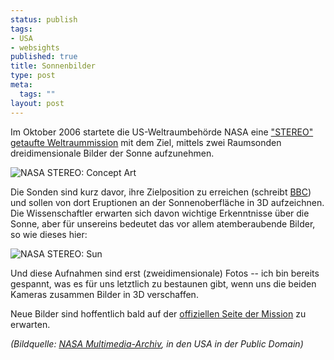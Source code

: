 ```yaml
--- 
status: publish
tags: 
- USA
- websights
published: true
title: Sonnenbilder
type: post
meta: 
  tags: ""
layout: post
---
```

Im Oktober 2006 startete die US-Weltraumbehörde NASA eine <a href="http://de.wikipedia.org/wiki/STEREO">"STEREO" getaufte Weltraummission</a> mit dem Ziel, mittels zwei Raumsonden dreidimensionale Bilder der Sonne aufzunehmen.

<img src='http://fredericiana.de/uploads/2007/03/nasa-stereo-concept.jpg' alt='NASA STEREO: Concept Art' class="centered" />

Die Sonden sind kurz davor, ihre Zielposition zu erreichen (schreibt <a href="http://news.bbc.co.uk/2/hi/science/nature/6411349.stm">BBC</a>) und sollen von dort Eruptionen an der Sonnenoberfläche in 3D aufzeichnen. Die Wissenschaftler erwarten sich davon wichtige Erkenntnisse über die Sonne, aber für unsereins bedeutet das vor allem atemberaubende Bilder, so wie dieses hier:

<img src='http://fredericiana.de/uploads/2007/03/nasa-stereo.jpg' alt='NASA STEREO: Sun' class="centered" />

Und diese Aufnahmen sind erst (zweidimensionale) Fotos -- ich bin bereits gespannt, was es für uns letztlich zu bestaunen gibt, wenn uns die beiden Kameras zusammen Bilder in 3D verschaffen.

Neue Bilder sind hoffentlich bald auf der <a href="http://www.nasa.gov/mission_pages/stereo/main/index.html">offiziellen Seite der Mission</a> zu erwarten.

<em>(Bildquelle: <a href="http://www.nasa.gov/mission_pages/stereo/multimedia/index.html">NASA Multimedia-Archiv</a>, in den USA in der Public Domain)</em>

